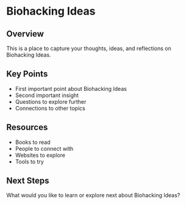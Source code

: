 # Biohacking Ideas

## Overview

This is a place to capture your thoughts, ideas, and reflections on Biohacking Ideas.

## Key Points

- First important point about Biohacking Ideas
- Second important insight
- Questions to explore further
- Connections to other topics

## Resources

- Books to read
- People to connect with
- Websites to explore
- Tools to try

## Next Steps

What would you like to learn or explore next about Biohacking Ideas?